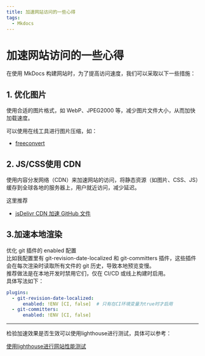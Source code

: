 ```yaml
---
title: 加速网站访问的一些心得
tags:
  - Mkdocs
---
```


# 加速网站访问的一些心得  

在使用 MkDocs 构建网站时，为了提高访问速度，我们可以采取以下一些措施：
## 1. 优化图片
使用合适的图片格式，如 WebP、JPEG2000 等，减少图片文件大小，从而加快加载速度。

可以使用在线工具进行图片压缩，如：

- [freeconvert](https://www.freeconvert.com/zh/webp-converter)

## 2. JS/CSS使用 CDN
使用内容分发网络（CDN）来加速网站的访问，将静态资源（如图片、CSS、JS）缓存到全球各地的服务器上，用户就近访问，减少延迟。

这里推荐  

- [jsDelivr CDN 加速 GitHub 文件](https://www.jsdelivr.com/github)  

## 3.加速本地渲染

优化 git 插件的 enabled 配置  
比如我配置里有 git-revision-date-localized 和 git-committers 插件，这些插件会在每次渲染时读取所有文件的 git 历史，导致本地预览变慢。  
推荐做法是在本地开发时禁用它们，仅在 CI/CD 或线上构建时启用。  
具体写法如下：  

```yaml hl_lines="3 5"
plugins:
  - git-revision-date-localized:
      enabled: !ENV [CI, false]  # 只有在CI环境变量为true时才启用
  - git-committers:
      enabled: !ENV [CI, false]

```  

---

检验加速效果是否生效可以使用lighthouse进行测试，具体可以参考：  

[使用lighthouse进行网站性能测试](../../develop/lighthouse.md)